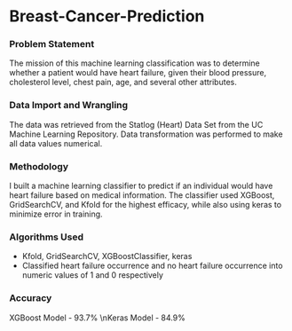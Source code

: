 # Breast-Cancer-Prediction
### Problem Statement
The mission of this machine learning classification was to determine whether a patient would have heart failure, given their blood pressure, cholesterol level, chest pain, age, and several other attributes.

### Data Import and Wrangling
The data was retrieved from the Statlog (Heart) Data Set from the UC Machine Learning Repository. Data transformation was performed to make all data values numerical.

### Methodology
I built a machine learning classifier to predict if an individual would have heart failure based on medical information. The classifier used XGBoost, GridSearchCV, and Kfold for the highest efficacy, while also using keras to minimize error in training.

### Algorithms Used
 - Kfold, GridSearchCV, XGBoostClassifier, keras
 - Classified heart failure occurrence and no heart failure occurrence into numeric values of 1 and 0 respectively

### Accuracy
XGBoost Model - 93.7%
\nKeras Model - 84.9%
